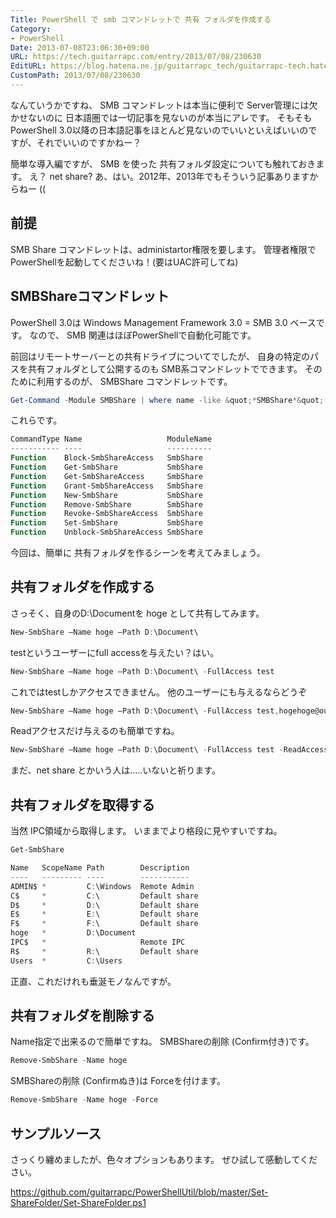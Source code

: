 ```yaml
---
Title: PowerShell で smb コマンドレットで 共有 フォルダを作成する
Category:
- PowerShell
Date: 2013-07-08T23:06:30+09:00
URL: https://tech.guitarrapc.com/entry/2013/07/08/230630
EditURL: https://blog.hatena.ne.jp/guitarrapc_tech/guitarrapc-tech.hatenablog.com/atom/entry/11696248318757675837
CustomPath: 2013/07/08/230630
---
```


なんていうかですね、 SMB コマンドレットは本当に便利で Server管理には欠かせないのに 日本語圏では一切記事を見ないのが本当にアレです。
そもそも PowerShell 3.0以降の日本語記事をほとんど見ないのでいいといえばいいのですが、それでいいのですかねー？

簡単な導入編ですが、 SMB を使った 共有フォルダ設定についても触れておきます。
え？ net share? あ、はい。2012年、2013年でもそういう記事ありますからねー ((



##  前提
SMB Share コマンドレットは、administartor権限を要します。
管理者権限で PowerShellを起動してくださいね！(要はUAC許可してね)

##  SMBShareコマンドレット
PowerShell 3.0は  Windows Management Framework 3.0 = SMB 3.0 ベースです。
なので、 SMB 関連はほぼPowerShellで自動化可能です。

前回はリモートサーバーとの共有ドライブについてでしたが、 自身の特定のパスを共有フォルダとして公開するのも SMB系コマンドレットでできます。
そのために利用するのが、 SMBShare コマンドレットです。
```ps1
Get-Command -Module SMBShare | where name -like &quot;*SMBShare*&quot;
```


これらです。
```ps1
CommandType Name                   ModuleName
----------- ----                   ----------
Function    Block-SmbShareAccess   SmbShare
Function    Get-SmbShare           SmbShare
Function    Get-SmbShareAccess     SmbShare
Function    Grant-SmbShareAccess   SmbShare
Function    New-SmbShare           SmbShare
Function    Remove-SmbShare        SmbShare
Function    Revoke-SmbShareAccess  SmbShare
Function    Set-SmbShare           SmbShare
Function    Unblock-SmbShareAccess SmbShare
```


今回は、簡単に 共有フォルダを作るシーンを考えてみましょう。
## 共有フォルダを作成する
さっそく、自身のD:\Documentを hoge として共有してみます。
```ps1
New-SmbShare –Name hoge –Path D:\Document\
```


testというユーザーにfull accessを与えたい？はい。
```ps1
New-SmbShare –Name hoge –Path D:\Document\ -FullAccess test
```


これではtestしかアクセスできません。
他のユーザーにも与えるならどうぞ
```ps1
New-SmbShare –Name hoge –Path D:\Document\ -FullAccess test,hogehoge@outlook.com
```


Readアクセスだけ与えるのも簡単ですね。
```ps1
New-SmbShare –Name hoge –Path D:\Document\ -FullAccess test -ReadAccess hogehoge@outlook.com
```


まだ、net share とかいう人は.....いないと祈ります。

## 共有フォルダを取得する
当然 IPC領域から取得します。
いままでより格段に見やすいですね。
```ps1
Get-SmbShare
```

```ps1
Name   ScopeName Path        Description
----   --------- ----        -----------
ADMIN$ *         C:\Windows  Remote Admin
C$     *         C:\         Default share
D$     *         D:\         Default share
E$     *         E:\         Default share
F$     *         F:\         Default share
hoge   *         D:\Document
IPC$   *                     Remote IPC
R$     *         R:\         Default share
Users  *         C:\Users
```


正直、これだけれも垂涎モノなんですが。

## 共有フォルダを削除する
Name指定で出来るので簡単ですね。
SMBShareの削除 (Confirm付き)です。
```ps1
Remove-SmbShare -Name hoge
```


SMBShareの削除 (Confirmぬき)は Forceを付けます。
```ps1
Remove-SmbShare -Name hoge -Force
```


## サンプルソース
さっくり纏めましたが、色々オプションもあります。
ぜひ試して感動してください。

https://github.com/guitarrapc/PowerShellUtil/blob/master/Set-ShareFolder/Set-ShareFolder.ps1
